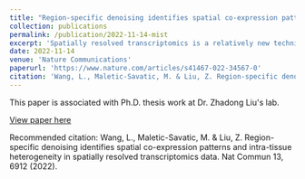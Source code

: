 ```yaml
---
title: "Region-specific denoising identifies spatial co-expression patterns and intra-tissue heterogeneity in spatially resolved transcriptomics data"
collection: publications
permalink: /publication/2022-11-14-mist
excerpt: 'Spatially resolved transcriptomics is a relatively new technique that maps transcriptional information within a tissue. Analysis of these datasets is challenging because gene expression values are highly sparse due to dropout events, and there is a lack of tools to facilitate in silico detection and annotation of regions based on their molecular content. Therefore, we develop a computational tool for detecting molecular regions and region-based Missing value Imputation for Spatially Transcriptomics (MIST). We validate MIST-identified regions across multiple datasets produced by 10x Visium Spatial Transcriptomics, using manually annotated histological images as references. We benchmark MIST against a spatial k-nearest neighboring baseline and other imputation methods designed for single-cell RNA sequencing. We use holdout experiments to demonstrate that MIST accurately recovers spatial transcriptomics missing values. MIST facilitates identifying intra-tissue heterogeneity and recovering spatial gene-gene co-expression signals. Using MIST before downstream analysis thus provides unbiased region detections to facilitate annotations with the associated functional analyses and produces accurately denoised spatial gene expression profiles.'
date: 2022-11-14
venue: 'Nature Communications'
paperurl: 'https://www.nature.com/articles/s41467-022-34567-0'
citation: 'Wang, L., Maletic-Savatic, M. & Liu, Z. Region-specific denoising identifies spatial co-expression patterns and intra-tissue heterogeneity in spatially resolved transcriptomics data. Nat Commun 13, 6912 (2022). https://doi.org/10.1038/s41467-022-34567-0'
---
```

This paper is associated with Ph.D. thesis work at Dr. Zhadong Liu's lab.

[View paper here](https://www.nature.com/articles/s41467-022-34567-0)

Recommended citation: Wang, L., Maletic-Savatic, M. & Liu, Z. Region-specific denoising identifies spatial co-expression patterns and intra-tissue heterogeneity in spatially resolved transcriptomics data. Nat Commun 13, 6912 (2022).